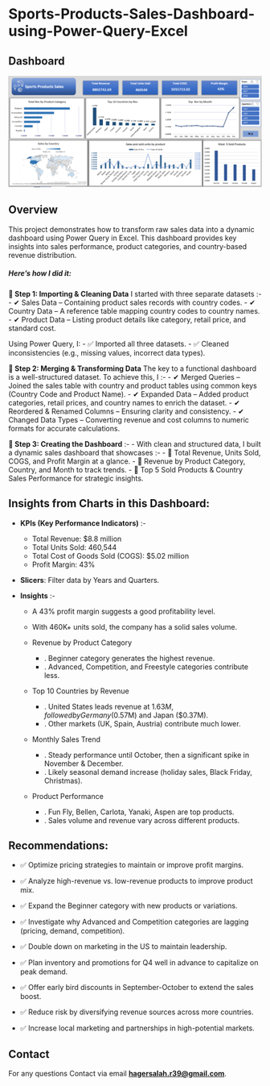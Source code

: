 # Sports-Products-Sales-Dashboard-using-Power-Query-Excel


## Dashboard


![Dashboard Screenshot](https://github.com/HagerSalahRamadan/Sports-Products-Sales-Dashboard-using-Power-Query-Excel/blob/main/Sales_Analysis_Dashboard.PNG)


## **Overview**
 
This project demonstrates how to transform raw sales data into a dynamic dashboard using Power Query in Excel.
This dashboard provides key insights into sales performance, product categories, and country-based revenue distribution.


##### **Here’s how I did it**:
**🔹 Step 1: Importing & Cleaning Data**
I started with three separate datasets :-
    -  ✔ Sales Data – Containing product sales records with country codes.
    -  ✔ Country Data – A reference table mapping country codes to country names.
    -  ✔ Product Data – Listing product details like category, retail price, and standard cost.

Using Power Query, I:
    -  ✅ Imported all three datasets.
    -  ✅ Cleaned inconsistencies (e.g., missing values, incorrect data types).

**🔹 Step 2: Merging & Transforming Data**
The key to a functional dashboard is a well-structured dataset. To achieve this, I :-
    -  ✔ Merged Queries – Joined the sales table with country and product tables using common keys (Country Code and Product Name).
    -  ✔ Expanded Data – Added product categories, retail prices, and country names to enrich the dataset.
    -  ✔ Reordered & Renamed Columns – Ensuring clarity and consistency.
    -  ✔ Changed Data Types – Converting revenue and cost columns to numeric formats for accurate calculations.

**🔹 Step 3: Creating the Dashboard** :-
    - With clean and structured data, I built a dynamic sales dashboard that showcases :-
       -   📌 Total Revenue, Units Sold, COGS, and Profit Margin at a glance.
       -   📌 Revenue by Product Category, Country, and Month to track trends.
       -   📌 Top 5 Sold Products & Country Sales Performance for strategic insights.


  
## Insights from Charts in this Dashboard:

- **KPIs (Key Performance Indicators)** :-
    -  Total Revenue: $8.8 million
    -  Total Units Sold: 460,544
    -  Total Cost of Goods Sold (COGS): $5.02 million
    -  Profit Margin: 43%

   
- **Slicers**: Filter data by Years and Quarters. 

 - **Insights** :-
   -  A 43% profit margin suggests a good profitability level.
   -  With 460K+ units sold, the company has a solid sales volume.
   -  Revenue by Product Category 
         -   .  Beginner category generates the highest revenue.
         -   .  Advanced, Competition, and Freestyle categories contribute less.

   -  Top 10 Countries by Revenue 
         -   .  United States leads revenue at $1.63M, followed by Germany 
                  ($0.57M) and Japan ($0.37M).
         -   .  Other markets (UK, Spain, Austria) contribute much lower.

   -  Monthly Sales Trend 
         -   . Steady performance until October, then a significant spike in 
                 November & December.
         -   .  Likely seasonal demand increase (holiday sales, Black Friday, 
                  Christmas).
   -  Product Performance
         -   . Fun Fly, Bellen, Carlota, Yanaki, Aspen are top products.
         -   . Sales volume and revenue vary across different products.
  
## Recommendations:

  - ✅ Optimize pricing strategies to maintain or improve profit margins.

  - ✅ Analyze high-revenue vs. low-revenue products to improve product mix.

  - ✅ Expand the Beginner category with new products or variations.

  - ✅ Investigate why Advanced and Competition categories are lagging (pricing, demand, competition).

  - ✅ Double down on marketing in the US to maintain leadership.

  - ✅ Plan inventory and promotions for Q4 well in advance to capitalize on peak demand.

  - ✅ Offer early bird discounts in September-October to extend the sales boost.

  - ✅ Reduce risk by diversifying revenue sources across more countries.

  - ✅ Increase local marketing and partnerships in high-potential markets.


## Contact

For any questions Contact via email **hagersalah.r39@gmail.com**.

